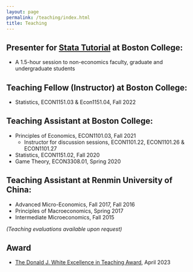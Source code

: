 ```yaml
---
layout: page
permalink: /teaching/index.html
title: Teaching
---
```

## Presenter for [Stata Tutorial](https://www.bc.edu/bc-web/offices/its/services/research-services/tutorials.html#tab-intro_to_stata_1_getting_started_descriptive_stats_do_files) at Boston College:

- A 1.5-hour session to non-economics faculty, graduate and undergraduate students

## Teaching Fellow (Instructor) at Boston College:

- Statistics, ECON1151.03 & Econ1151.04, Fall 2022 

## Teaching Assistant at Boston College:

- Principles of Economics, ECON1101.03, Fall 2021
    - Instructor for discussion sessions, ECON1101.22, ECON1101.26 & ECON1101.27
- Statistics, ECON1151.02, Fall 2020
- Game Theory, ECON3308.01, Spring 2020

## Teaching Assistant at Renmin University of China:

- Advanced Micro-Economics, Fall 2017, Fall 2016
- Principles of Macroeconomics, Spring 2017
- Intermediate Microeconomics, Fall 2015

_(Teaching evaluations available upon request)_

## Award
- [The Donald J. White Excellence in Teaching Award](https://www.bc.edu/bc-web/academics/sites/center-for-teaching-excellence/programs-events/graduate-student-programs/graduate-student-teaching-recognition-ceremony.html), April 2023
